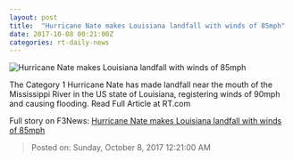 ```yaml
---
layout: post
title:  "Hurricane Nate makes Louisiana landfall with winds of 85mph"
date: 2017-10-08 00:21:00Z
categories: rt-daily-news
---
```


![Hurricane Nate makes Louisiana landfall with winds of 85mph](https://cdni.rt.com/files/2017.10/article/59d97327fc7e93e60b8b4567.jpg)

The Category 1 Hurricane Nate has made landfall near the mouth of the Mississippi River in the US state of Louisiana, registering winds of 90mph and causing flooding. Read Full Article at RT.com


Full story on F3News: [Hurricane Nate makes Louisiana landfall with winds of 85mph](http://www.f3nws.com/n/WmXzFE)

> Posted on: Sunday, October 8, 2017 12:21:00 AM
